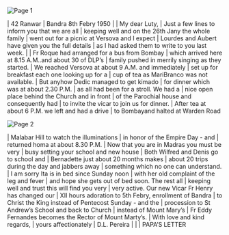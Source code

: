 ![Page  1](./01.jpg)

|                                           42 Ranwar
|                               Bandra 8th Febry 1950
|
| My dear Luty,
| Just a few lines to inform you that we are all
| keeping well and on the 26th Jany the whole family
| went out for a picnic at Versova and I expect
| Lourdes and Aubert have given you the full details
| as I had asked them to write to you last week.
|
| Fr Roque had arranged for a bus from Bombay
| which arrived here at 8.15 A.M..and about 30 of DLP’s
| family pushed in merrily singing as they started.
| We reached Versova at about 9 A.M. and immediately
| set up for breakfast each one looking up for a
| cup of tea as MariBranco was not available.
| But anyhow Dedic managed to get kimado
| for dinner which was at about 2.30 P.M.
| as all had been for a stroll. We had a
| nice open place behind the Church and in front
| of the Parochial house and consequently had
| to invite the vicar to join us for dinner.
| After tea at about 6 P.M. we left and had a drive
| to Bombayand halted at Warden Road

![Page  2](./02.jpg)


| Malabar Hill to watch the illuminations
| in honor of the Empire Day - and
| returned homa at about 8.30 P.M.
| Now that you are in Madras you must be very
| busy setting your school and new house
| Both Wilfred and Denis go to school and
| Bernadette just about 20 months makes
| about 20 trips during the day and jabbers away
| something which no one can understand.
| I am sorry Ita is in bed since Sunday noon
| with her old complaint of the leg and fever
| and hope she gets out of bed soon. The rest all
| keeping well and trust this will find you very
| very active. Our new Vicar Fr Henry has changed our
| XII hours adoration to 5th Febry, enrollment of Bandra
| to Christ the King instead of Pentecost Sunday - and the
| procession to St Andrew’s School and back to Church
| instead of Mount Mary’s
| Fr Eddy Fernandes becomes the Rector of Mount Marty’s.
| With love and kind regards,
|                                   yours affectionately
|                                           D.L. Pereira
|
|
|                                           PAPA’S LETTER


